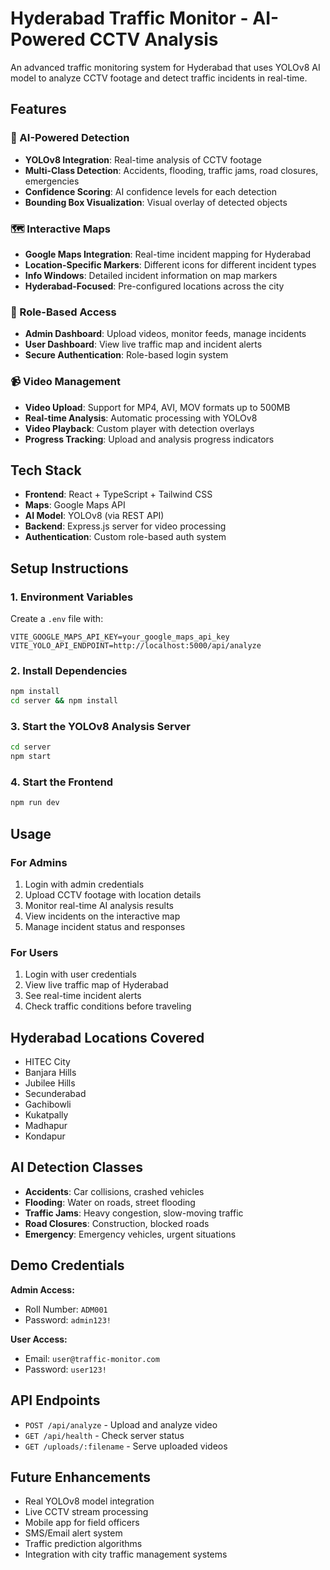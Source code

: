 # Hyderabad Traffic Monitor - AI-Powered CCTV Analysis

An advanced traffic monitoring system for Hyderabad that uses YOLOv8 AI model to analyze CCTV footage and detect traffic incidents in real-time.

## Features

### 🤖 AI-Powered Detection
- **YOLOv8 Integration**: Real-time analysis of CCTV footage
- **Multi-Class Detection**: Accidents, flooding, traffic jams, road closures, emergencies
- **Confidence Scoring**: AI confidence levels for each detection
- **Bounding Box Visualization**: Visual overlay of detected objects

### 🗺️ Interactive Maps
- **Google Maps Integration**: Real-time incident mapping for Hyderabad
- **Location-Specific Markers**: Different icons for different incident types
- **Info Windows**: Detailed incident information on map markers
- **Hyderabad-Focused**: Pre-configured locations across the city

### 👥 Role-Based Access
- **Admin Dashboard**: Upload videos, monitor feeds, manage incidents
- **User Dashboard**: View live traffic map and incident alerts
- **Secure Authentication**: Role-based login system

### 📹 Video Management
- **Video Upload**: Support for MP4, AVI, MOV formats up to 500MB
- **Real-time Analysis**: Automatic processing with YOLOv8
- **Video Playback**: Custom player with detection overlays
- **Progress Tracking**: Upload and analysis progress indicators

## Tech Stack

- **Frontend**: React + TypeScript + Tailwind CSS
- **Maps**: Google Maps API
- **AI Model**: YOLOv8 (via REST API)
- **Backend**: Express.js server for video processing
- **Authentication**: Custom role-based auth system

## Setup Instructions

### 1. Environment Variables
Create a `.env` file with:
```
VITE_GOOGLE_MAPS_API_KEY=your_google_maps_api_key
VITE_YOLO_API_ENDPOINT=http://localhost:5000/api/analyze
```

### 2. Install Dependencies
```bash
npm install
cd server && npm install
```

### 3. Start the YOLOv8 Analysis Server
```bash
cd server
npm start
```

### 4. Start the Frontend
```bash
npm run dev
```

## Usage

### For Admins
1. Login with admin credentials
2. Upload CCTV footage with location details
3. Monitor real-time AI analysis results
4. View incidents on the interactive map
5. Manage incident status and responses

### For Users
1. Login with user credentials
2. View live traffic map of Hyderabad
3. See real-time incident alerts
4. Check traffic conditions before traveling

## Hyderabad Locations Covered

- HITEC City
- Banjara Hills
- Jubilee Hills
- Secunderabad
- Gachibowli
- Kukatpally
- Madhapur
- Kondapur

## AI Detection Classes

- **Accidents**: Car collisions, crashed vehicles
- **Flooding**: Water on roads, street flooding
- **Traffic Jams**: Heavy congestion, slow-moving traffic
- **Road Closures**: Construction, blocked roads
- **Emergency**: Emergency vehicles, urgent situations

## Demo Credentials

**Admin Access:**
- Roll Number: `ADM001`
- Password: `admin123!`

**User Access:**
- Email: `user@traffic-monitor.com`
- Password: `user123!`

## API Endpoints

- `POST /api/analyze` - Upload and analyze video
- `GET /api/health` - Check server status
- `GET /uploads/:filename` - Serve uploaded videos

## Future Enhancements

- Real YOLOv8 model integration
- Live CCTV stream processing
- Mobile app for field officers
- SMS/Email alert system
- Traffic prediction algorithms
- Integration with city traffic management systems